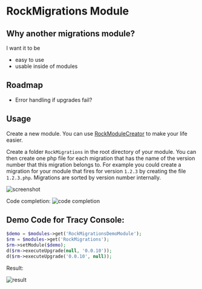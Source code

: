 # RockMigrations Module

## Why another migrations module?

I want it to be
* easy to use
* usable inside of modules

## Roadmap

* Error handling if upgrades fail?

## Usage

Create a new module. You can use [RockModuleCreator](https://github.com/BernhardBaumrock/RockModuleCreator) to make your life easier.

Create a folder `RockMigrations` in the root directory of your module. You can then create one php file for each migration that has the name of the version number that this migration belongs to. For example you could create a migration for your module that fires for version `1.2.3` by creating the file `1.2.3.php`. Migrations are sorted by version number internally.

![screenshot](https://i.imgur.com/ErjEicZ.png)

Code completion:
![code completion](https://i.imgur.com/7eWpE4V.png)

## Demo Code for Tracy Console:

```php
$demo = $modules->get('RockMigrationsDemoModule');
$rm = $modules->get('RockMigrations');
$rm->setModule($demo);
d($rm->executeUpgrade(null, '0.0.10'));
d($rm->executeUpgrade('0.0.10', null));
```

Result:

![result](https://i.imgur.com/iFvHwyO.png)

